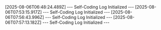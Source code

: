 [2025-08-06T06:48:24.489Z] --- Self-Coding Log Initialized ---
[2025-08-06T07:53:15.917Z] --- Self-Coding Log Initialized ---
[2025-08-06T07:56:43.996Z] --- Self-Coding Log Initialized ---
[2025-08-06T07:57:13.182Z] --- Self-Coding Log Initialized ---
